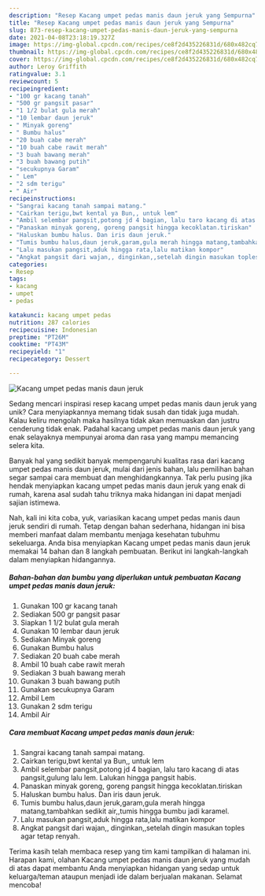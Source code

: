 ```yaml
---
description: "Resep Kacang umpet pedas manis daun jeruk yang Sempurna"
title: "Resep Kacang umpet pedas manis daun jeruk yang Sempurna"
slug: 873-resep-kacang-umpet-pedas-manis-daun-jeruk-yang-sempurna
date: 2021-04-08T23:18:19.327Z
image: https://img-global.cpcdn.com/recipes/ce8f2d435226831d/680x482cq70/kacang-umpet-pedas-manis-daun-jeruk-foto-resep-utama.jpg
thumbnail: https://img-global.cpcdn.com/recipes/ce8f2d435226831d/680x482cq70/kacang-umpet-pedas-manis-daun-jeruk-foto-resep-utama.jpg
cover: https://img-global.cpcdn.com/recipes/ce8f2d435226831d/680x482cq70/kacang-umpet-pedas-manis-daun-jeruk-foto-resep-utama.jpg
author: Leroy Griffith
ratingvalue: 3.1
reviewcount: 5
recipeingredient:
- "100 gr kacang tanah"
- "500 gr pangsit pasar"
- "1 1/2 bulat gula merah"
- "10 lembar daun jeruk"
- " Minyak goreng"
- " Bumbu halus"
- "20 buah cabe merah"
- "10 buah cabe rawit merah"
- "3 buah bawang merah"
- "3 buah bawang putih"
- "secukupnya Garam"
- " Lem"
- "2 sdm terigu"
- " Air"
recipeinstructions:
- "Sangrai kacang tanah sampai matang."
- "Cairkan terigu,bwt kental ya Bun,, untuk lem"
- "Ambil selembar pangsit,potong jd 4 bagian, lalu taro kacang di atas pangsit,gulung lalu lem. Lalukan hingga pangsit habis."
- "Panaskan minyak goreng, goreng pangsit hingga kecoklatan.tiriskan"
- "Haluskan bumbu halus. Dan iris daun jeruk."
- "Tumis bumbu halus,daun jeruk,garam,gula merah hingga matang,tambahkan sedikit air,,tumis hingga bumbu jadi karamel."
- "Lalu masukan pangsit,aduk hingga rata,lalu matikan kompor"
- "Angkat pangsit dari wajan,, dinginkan,,setelah dingin masukan toples agar tetap renyah."
categories:
- Resep
tags:
- kacang
- umpet
- pedas

katakunci: kacang umpet pedas 
nutrition: 287 calories
recipecuisine: Indonesian
preptime: "PT26M"
cooktime: "PT43M"
recipeyield: "1"
recipecategory: Dessert

---
```



![Kacang umpet pedas manis daun jeruk](https://img-global.cpcdn.com/recipes/ce8f2d435226831d/680x482cq70/kacang-umpet-pedas-manis-daun-jeruk-foto-resep-utama.jpg)

Sedang mencari inspirasi resep kacang umpet pedas manis daun jeruk yang unik? Cara menyiapkannya memang tidak susah dan tidak juga mudah. Kalau keliru mengolah maka hasilnya tidak akan memuaskan dan justru cenderung tidak enak. Padahal kacang umpet pedas manis daun jeruk yang enak selayaknya mempunyai aroma dan rasa yang mampu memancing selera kita.



Banyak hal yang sedikit banyak mempengaruhi kualitas rasa dari kacang umpet pedas manis daun jeruk, mulai dari jenis bahan, lalu pemilihan bahan segar sampai cara membuat dan menghidangkannya. Tak perlu pusing jika hendak menyiapkan kacang umpet pedas manis daun jeruk yang enak di rumah, karena asal sudah tahu triknya maka hidangan ini dapat menjadi sajian istimewa.


Nah, kali ini kita coba, yuk, variasikan kacang umpet pedas manis daun jeruk sendiri di rumah. Tetap dengan bahan sederhana, hidangan ini bisa memberi manfaat dalam membantu menjaga kesehatan tubuhmu sekeluarga. Anda bisa menyiapkan Kacang umpet pedas manis daun jeruk memakai 14 bahan dan 8 langkah pembuatan. Berikut ini langkah-langkah dalam menyiapkan hidangannya.

<!--inarticleads1-->

##### Bahan-bahan dan bumbu yang diperlukan untuk pembuatan Kacang umpet pedas manis daun jeruk:

1. Gunakan 100 gr kacang tanah
1. Sediakan 500 gr pangsit pasar
1. Siapkan 1 1/2 bulat gula merah
1. Gunakan 10 lembar daun jeruk
1. Sediakan  Minyak goreng
1. Gunakan  Bumbu halus
1. Sediakan 20 buah cabe merah
1. Ambil 10 buah cabe rawit merah
1. Sediakan 3 buah bawang merah
1. Gunakan 3 buah bawang putih
1. Gunakan secukupnya Garam
1. Ambil  Lem
1. Gunakan 2 sdm terigu
1. Ambil  Air




<!--inarticleads2-->

##### Cara membuat Kacang umpet pedas manis daun jeruk:

1. Sangrai kacang tanah sampai matang.
1. Cairkan terigu,bwt kental ya Bun,, untuk lem
1. Ambil selembar pangsit,potong jd 4 bagian, lalu taro kacang di atas pangsit,gulung lalu lem. Lalukan hingga pangsit habis.
1. Panaskan minyak goreng, goreng pangsit hingga kecoklatan.tiriskan
1. Haluskan bumbu halus. Dan iris daun jeruk.
1. Tumis bumbu halus,daun jeruk,garam,gula merah hingga matang,tambahkan sedikit air,,tumis hingga bumbu jadi karamel.
1. Lalu masukan pangsit,aduk hingga rata,lalu matikan kompor
1. Angkat pangsit dari wajan,, dinginkan,,setelah dingin masukan toples agar tetap renyah.




Terima kasih telah membaca resep yang tim kami tampilkan di halaman ini. Harapan kami, olahan Kacang umpet pedas manis daun jeruk yang mudah di atas dapat membantu Anda menyiapkan hidangan yang sedap untuk keluarga/teman ataupun menjadi ide dalam berjualan makanan. Selamat mencoba!
